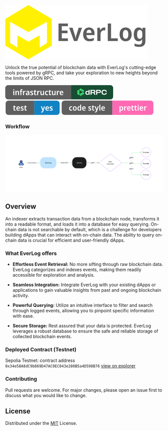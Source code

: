 ![Test Badge](assets/logo.svg "Test")

Unlock the true potential of blockchain data with EverLog's cutting-edge tools powered by gRPC, and take your exploration to new heights beyond the limits of JSON RPC.

<a href="//lukso.network">![dRPC Badge](assets/badge-drpc.svg "dRPC")</a>
<a href="/test">![Test Badge](assets/badge-test.svg "Test")</a>
![Prettier Badge](assets/badge-prettier.svg "Prettier")

### Workflow
![Workflow](workflow.png "EverLog Workflow")

## Overview

An indexer extracts transaction data from a blockchain node, transforms it into a readable format, and loads it into a database for easy querying. On-chain data is not searchable by default, which is a challenge for developers building dApps that can interact with on-chain data. The ability to query on-chain data is crucial for efficient and user-friendly dApps.

### What EverLog offers

- **Effortless Event Retrieval:** No more sifting through raw blockchain data. EverLog categorizes and indexes events, making them readily accessible for exploration and analysis.

- **Seamless Integration:** Integrate EverLog with your existing dApps or applications to gain valuable insights from past and ongoing blockchain activity.

- **Powerful Querying:** Utilize an intuitive interface to filter and search through logged events, allowing you to pinpoint specific information with ease.

- **Secure Storage:** Rest assured that your data is protected. EverLog leverages a robust database to ensure the safe and reliable storage of collected blockchain events.

### Deployed Contract (Testnet)

Sepolia Testnet: contract address `0x34e58A8dC9b869D47AC9EC043e280B5a4D598B76` [view on explorer](https://sepolia.etherscan.io/address/0x34e58a8dc9b869d47ac9ec043e280b5a4d598b76)


### Contributing

Pull requests are welcome. For major changes, please open an issue first to discuss what you would like to change.

## License

Distributed under the [MIT](https://choosealicense.com/licenses/mit/) License.
